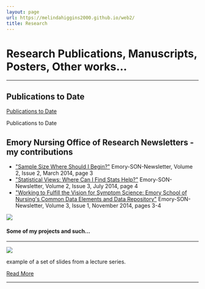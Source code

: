 ```yaml
---
layout: page
url: https://melindahiggins2000.github.io/web2/
title: Research
---
```


# Research Publications, Manuscripts, Posters, Other works...

<hr/>

## Publications to Date

<p>
 <a class="redbutton" href="{{ site.url }}{{ site.baseurl }}/research/refs.html" target="_blank">Publications to Date</a> 
</p>
<p>
Publications to Date
</p>

## Emory Nursing Office of Research Newsletters - my contributions

* ["Sample Size Where Should I Begin?"](http://issuu.com/jcmills/docs/onr_newsletter_march2014) Emory-SON-Newsletter, Volume 2, Issue 2, March 2014, page 3
* ["Statistical Views: Where Can I Find Stats Help?"](http://issuu.com/jcmills/docs/onr_newsletter_july2014) Emory-SON-Newsletter, Volume 2, Issue 3, July 2014, page 4 
* ["Working to Fulfill the Vision for Symptom Science: Emory School of Nursing's Common Data Elements and Data Repository"](http://issuu.com/jcmills/docs/onr_newsletter_november2014) Emory-SON-Newsletter, Volume 3, Issue 1, November 2014, pages 3-4 

<a href="http://issuu.com/jcmills/"><img class="centered" src="{{ site.url }}/images/website/EmoryNursingONR_Vol3Issue1sm.png"/></a>

#### Some of my projects and such...

<hr/>

<a href="{{ site.url }}{{ site.baseurl }}/research/lectureseries"><img class="centered" src="{{ site.url }}{{ site.baseurl }}/images/website/sky01.jpg"/></a>
<p>
 example of a set of slides from a lecture series. &nbsp;&nbsp;
</p>
<p>
 <a class="redbutton" href="{{ site.url }}{{ site.baseurl }}/research/lectureseries">Read More</a>
</p>
<hr/>



